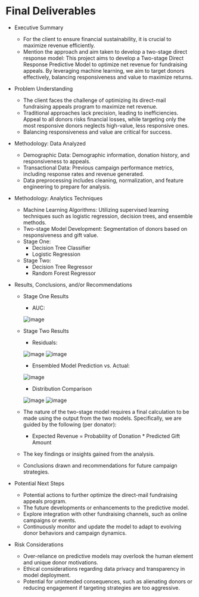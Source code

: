 # Final Deliverables

* Executive Summary
	* For the client to ensure financial sustainability, it is crucial to maximize revenue efficiently.
	* Mention the approach and aim taken to develop a two-stage direct response model: This project aims to develop a Two-stage Direct Response Predictive Model to optimize net revenue for fundraising appeals. By leveraging machine learning, we aim to target donors effectively, balancing responsiveness and value to maximize returns.


* Problem Understanding
	* The client faces the challenge of optimizing its direct-mail fundraising appeals program to maximize net revenue. 
	* Traditional approaches lack precision, leading to inefficiencies. Appeal to all donors risks financial losses, while targeting only the most responsive donors neglects high-value, less responsive ones. 
	* Balancing responsiveness and value are critical for success.


* Methodology: Data Analyzed
	* Demographic Data: Demographic information, donation history, and responsiveness to appeals.
	* Transactional Data: Previous campaign performance metrics, including response rates and revenue generated.
	* Data preprocessing includes cleaning, normalization, and feature engineering to prepare for analysis.


* Methodology: Analytics Techniques
	* Machine Learning Algorithms: Utilizing supervised learning techniques such as logistic regression, decision trees, and ensemble methods.
	* Two-stage Model Development: Segmentation of donors based on responsiveness and gift value.
  	* Stage One:
  		* Decision Tree Classifier
  	 	* Logistic Regression
  	* Stage Two:
  		* Decision Tree Regressor
  	 	* Random Forest Regressor	  	 	


* Results, Conclusions, and/or Recommendations

	* Stage One Results
   		* AUC:
   
 		![image](https://github.com/DNSC-6317-GROUP8/GROUP8_Project/assets/83142814/bb86973e-f493-49de-b5aa-3b670fc8427b)
   	* Stage Two Results
  
   	  	* Residuals:
   	  
  		![image](https://github.com/DNSC-6317-GROUP8/GROUP8_Project/assets/83142814/259f2b1b-e9a4-4fda-8cde-9e1dab00bfd4) ![image](https://github.com/DNSC-6317-GROUP8/GROUP8_Project/assets/83142814/c3585659-a000-4349-9ef7-5c7a70ba8082)

		* Ensembled Model Prediction vs. Actual:

   	  	![image](https://github.com/DNSC-6317-GROUP8/GROUP8_Project/assets/83142814/25b113a1-6a54-4549-97dc-ed2aef5d8daf)

   	  	* Distribution Comparison
   	 
		![image](https://github.com/DNSC-6317-GROUP8/GROUP8_Project/assets/83142814/0482fcd0-20c8-431d-9c69-83bda49f1ddc) ![image](https://github.com/DNSC-6317-GROUP8/GROUP8_Project/assets/83142814/875de3ca-dd07-433e-9331-246d59cbebd8)




	* The nature of the two-stage model requires a final calculation to be made using the output from the two models. Specifically, we are  guided by the following (per donator):
		* Expected Revenue =  Probability of Donation * Predicted Gift Amount
	* The key findings or insights gained from the analysis.
	* Conclusions drawn and recommendations for future campaign strategies.


* Potential Next Steps
	* Potential actions to further optimize the direct-mail fundraising appeals program.
	* The future developments or enhancements to the predictive model.
	* Explore integration with other fundraising channels, such as online campaigns or events.
	* Continuously monitor and update the model to adapt to evolving donor behaviors and campaign dynamics.


* Risk Considerations
	* Over-reliance on predictive models may overlook the human element and unique donor motivations.
	* Ethical considerations regarding data privacy and transparency in model deployment.
	* Potential for unintended consequences, such as alienating donors or reducing engagement if targeting strategies are too aggressive.

 

